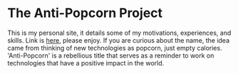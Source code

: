 The Anti-Popcorn Project
============

This is my personal site, it details some of my motivations, experiences, and skills. Link is [here](http://anti-popcorn.com/), please enjoy. If you are curious about the name, the idea came from thinking of new technologies as popcorn, just empty calories. 'Anti-Popcorn' is a rebellious title that serves as a reminder to work on technologies that have a positive impact in the world.
